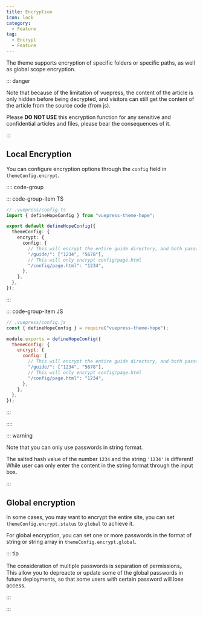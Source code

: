 ```yaml
---
title: Encryption
icon: lock
category:
  - Feature
tag:
  - Encrypt
  - Feature
---
```


The theme supports encryption of specific folders or specific paths, as well as global scope encryption.

::: danger

Note that because of the limitation of vuepress, the content of the article is only hidden before being decrypted, and visitors can still get the content of the article from the source code (from js).

Please **DO NOT USE** this encryption function for any sensitive and confidential articles and files, please bear the consequences of it.

:::

<!-- more -->

## Local Encryption

You can configure encryption options through the `config` field in `themeConfig.encrypt`.

:::: code-group

::: code-group-item TS

```ts {2,4,6}
// .vuepress/config.ts
import { defineHopeConfig } from "vuepress-theme-hope";

export default defineHopeConfig({
  themeConfig: {
    encrypt: {
      config: {
        // This will encrypt the entire guide directory, and both passwords are available
        "/guide/": ["1234", "5678"],
        // This will only encrypt config/page.html
        "/config/page.html": "1234",
      },
    },
  },
});
```

:::

::: code-group-item JS

```js {2,4,6}
// .vuepress/config.js
const { defineHopeConfig } = require("vuepress-theme-hope");

module.exports = defineHopeConfig({
  themeConfig: {
    encrypt: {
      config: {
        // This will encrypt the entire guide directory, and both passwords are available
        "/guide/": ["1234", "5678"],
        // This will only encrypt config/page.html
        "/config/page.html": "1234",
      },
    },
  },
});
```

:::

::::

::: warning

Note that you can only use passwords in string format.

The salted hash value of the number `1234` and the string `'1234'` is different! While user can only enter the content in the string format through the input box.

:::

## Global encryption

In some cases, you may want to encrypt the entire site, you can set `themeConfig.encrypt.status` to `global` to achieve it.

For global encryption, you can set one or more passwords in the format of string or string array in `themeConfig.encrypt.global`.

::: tip

The consideration of multiple passwords is separation of permissions。 This allow you to depreacte or update some of the global passwords in future deployments, so that some users with certain password will lose access.

:::

:::
